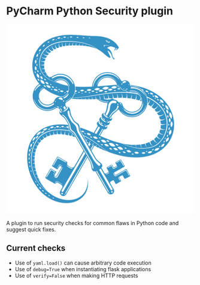 # PyCharm Python Security plugin

![](src/main/resources/META-INF/pluginIcon.svg)

A plugin to run security checks for common flaws in Python code and suggest quick fixes.

## Current checks

* Use of `yaml.load()` can cause arbitrary code execution
* Use of `debug=True` when instantiating flask applications
* Use of `verify=False` when making HTTP requests

